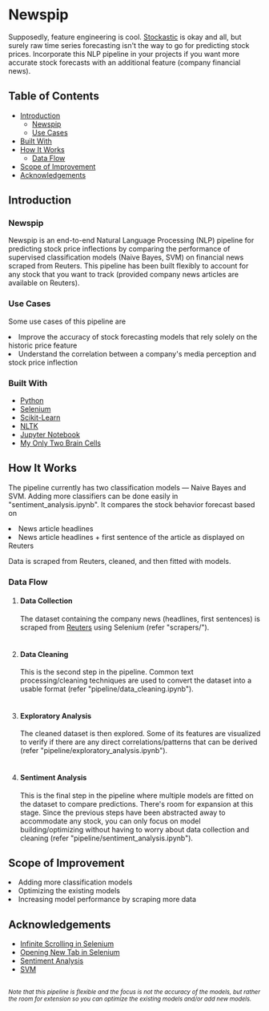 # Newspip

Supposedly, feature engineering is cool. <a href="[https://github.com/anishseeniraj/stockastic](https://github.com/anishseeniraj/stockastic)">Stockastic</a> is okay and all, but surely raw time series forecasting isn't the way to go for predicting stock prices. Incorporate this NLP pipeline in your projects if you want more accurate stock forecasts with an additional feature (company financial news).

## Table of Contents

* [Introduction](#introduction)
  * [Newspip](#newspip)
  * [Use Cases](#use-cases)
* [Built With](#built-with)
* [How It Works](#how-it-works)
  * [Data Flow](#data-flow)
* [Scope of Improvement](#scope-of-improvement)
* [Acknowledgements](#acknowledgements)


## Introduction

### Newspip
Newspip is an end-to-end Natural Language Processing (NLP) pipeline for predicting stock price inflections by comparing the performance of supervised classification models (Naive Bayes, SVM) on financial news scraped from Reuters. 
This pipeline has been built flexibly to account for any stock that you want to track (provided company news articles are available on Reuters).
  
### Use Cases
Some use cases of this pipeline are 
  <li>Improve the accuracy of stock forecasting models that rely solely on the historic price feature</li>
  <li>Understand the correlation between a company's media perception and stock price inflection</li>
   

### Built With
* [Python](https://www.python.org/)
* [Selenium](https://selenium-python.readthedocs.io/)
* [Scikit-Learn](https://scikit-learn.org/stable/)
* [NLTK](https://www.nltk.org/)
* [Jupyter Notebook](https://jupyter.org/)
* [My Only Two Brain Cells](https://www.bbc.com/news/uk-england-sussex-36443264#:~:text=Snails%20use%20two%20brain%20cells,it%20if%20food%20was%20present.)


## How It Works
The pipeline currently has two classification models — Naive Bayes and SVM. Adding more classifiers can be done easily in "sentiment_analysis.ipynb". It compares the stock behavior forecast based on
<li>News article headlines</li>
<li>News article headlines + first sentence of the article as displayed on Reuters</li> 

Data is scraped from Reuters, cleaned, and then fitted with models.

### Data Flow
<ol>
  <li>
    <h4>Data Collection</h4>
   The dataset containing the company news (headlines, first sentences) is scraped from <a href="[https://www.reuters.com/](https://www.reuters.com/)">Reuters</a> using Selenium (refer "scrapers/").
   </li>
   <br>
   <li>
	   <h4>Data Cleaning</h4>
	   This is the second step in the pipeline. Common text processing/cleaning techniques are used to convert the dataset into a usable format (refer "pipeline/data_cleaning.ipynb").
	</li>
	<br>
	<li>
		<h4>Exploratory Analysis</h4>
		The cleaned dataset is then explored. Some of its features are visualized to verify if there are any direct correlations/patterns that can be derived (refer "pipeline/exploratory_analysis.ipynb").
  </li>
  <br>
  <li>
	  <h4>Sentiment Analysis</h4>
	  This is the final step in the pipeline where multiple models are fitted on the dataset to compare predictions. There's room for expansion at this stage. Since the previous steps have been abstracted away to accommodate any stock, you can only focus on model building/optimizing without having to worry about data collection and cleaning (refer "pipeline/sentiment_analysis.ipynb"). 
	  </li>
</ol>
  
## Scope of Improvement
<li>Adding more classification models</li>
<li>Optimizing the existing models</li>
<li>Increasing model performance by scraping more data</li>


## Acknowledgements
* [Infinite Scrolling in Selenium](https://dev.to/hellomrspaceman/python-selenium-infinite-scrolling-3o12)
* [Opening New Tab in Selenium](https://medium.com/@pavel.tashev/python-and-selenium-open-focus-and-close-a-new-tab-4cc606b73388)
* [Sentiment Analysis](https://medium.com/analytics-vidhya/natural-language-processing-from-scratch-sentiment-analysis-e09711d4f7eb)
* [SVM](https://medium.com/@vasista/sentiment-analysis-using-svm-338d418e3ff1)


##
<small><i>Note that this pipeline is flexible and the focus is not the accuracy of the models, but rather the room for extension so you can optimize the existing models and/or add new models.</i></small>
